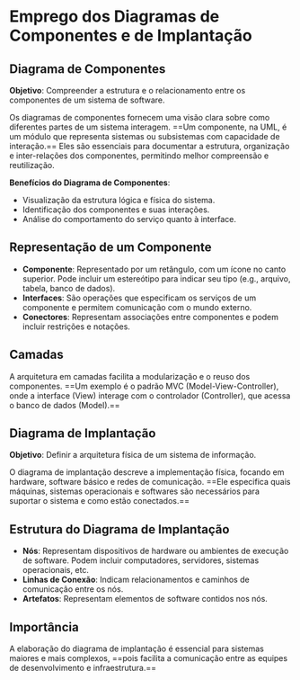 # **Emprego dos Diagramas de Componentes e de Implantação**

## Diagrama de Componentes

**Objetivo**: Compreender a estrutura e o relacionamento entre os componentes de um sistema de software.

Os diagramas de componentes fornecem uma visão clara sobre como diferentes partes de um sistema interagem. ==Um componente, na UML, é um módulo que representa sistemas ou subsistemas com capacidade de interação.== Eles são essenciais para documentar a estrutura, organização e inter-relações dos componentes, permitindo melhor compreensão e reutilização.

**Benefícios do Diagrama de Componentes**:
- Visualização da estrutura lógica e física do sistema.
- Identificação dos componentes e suas interações.
- Análise do comportamento do serviço quanto à interface.

## Representação de um Componente

- **Componente**: Representado por um retângulo, com um ícone no canto superior. Pode incluir um estereótipo para indicar seu tipo (e.g., arquivo, tabela, banco de dados).
- **Interfaces**: São operações que especificam os serviços de um componente e permitem comunicação com o mundo externo.
- **Conectores**: Representam associações entre componentes e podem incluir restrições e notações.

## Camadas

A arquitetura em camadas facilita a modularização e o reuso dos componentes. ==Um exemplo é o padrão MVC (Model-View-Controller), onde a interface (View) interage com o controlador (Controller), que acessa o banco de dados (Model).==

## Diagrama de Implantação

**Objetivo**: Definir a arquitetura física de um sistema de informação.

O diagrama de implantação descreve a implementação física, focando em hardware, software básico e redes de comunicação. ==Ele especifica quais máquinas, sistemas operacionais e softwares são necessários para suportar o sistema e como estão conectados.==

## Estrutura do Diagrama de Implantação

- **Nós**: Representam dispositivos de hardware ou ambientes de execução de software. Podem incluir computadores, servidores, sistemas operacionais, etc.
- **Linhas de Conexão**: Indicam relacionamentos e caminhos de comunicação entre os nós.
- **Artefatos**: Representam elementos de software contidos nos nós.

## Importância

A elaboração do diagrama de implantação é essencial para sistemas maiores e mais complexos, ==pois facilita a comunicação entre as equipes de desenvolvimento e infraestrutura.==